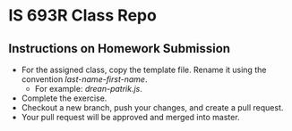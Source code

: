 # IS 693R Class Repo

## Instructions on Homework Submission

- For the assigned class, copy the template file. Rename it using the convention _last-name-first-name_.
  - For example: _drean-patrik.js_.
- Complete the exercise.
- Checkout a new branch, push your changes, and create a pull request.
- Your pull request will be approved and merged into master.
